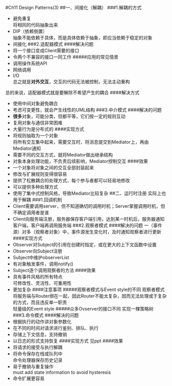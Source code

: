 #Ch11 Design Patterns(3)
##一、间接化（解耦）
###1.解耦的方式
* 避免重复  
将相同的代码抽象出来
* DIP（依赖倒置）  
抽象不能依赖于具体，而是具体依赖于抽象，即应当依赖于稳定的对象
* 间接化
###2.适配器模式
####解决问题
* 将一个接口变成Client需要的接口
* 令两个不兼容的接口一同工作
#####应用的常见情景
* 调用操作系统API
* 网络调用
* I/O  
总之就是**对外交互**，交互的代码无法被控制，无法主动重构

总的来说，适配器模式就是要解除不希望产生的耦合
####解决方式
* 使用中间对象避免耦合
* 考虑可变更性，就会产生线性的UML结构
###3.中介模式
####解决的问题
* **很多**对象，可能分类，但都平等，它们按一定的规则互动
* 复用对象与通信非常困难
* 大量行为是分布式的
####实现方式
* 将规则抽取为一个对象  
将所有交互集中起来，需要交互时，将消息提交到Mediator上，再由Mediator通知
* 需要不同的交互方式，就将Mediator做出继承结构
* 对象本身处理功能，不负责后续影响，Mediator控制交互
####效果
* 一个对象将对象之间的交互全部封装起来
* 修改与扩展规则变得很容易
* 提供了松散耦合的处理方式，每个参与者都可以轻易地修改
* 可以提供多种处理方式
* 使用了集中式控制风格，导致Mediator比较复杂
##二、运行时注册
实际上也用于解耦
###1.回调机制
* Client需要调用server，但不知道确切的调用时机；Server掌握调用时机，但不确定调用者是谁
* Client向服务端注册，服务器保存客户端引用，达到某一时机后，服务器通知客户端，客户端再调用服务端
###2.观察者模式
####解决的问题
一（事件源）对多（观察者对象）中，事件源发生变化时，及时通知观察者进行更新
####实现方式
* Observer对Subject的引用在创建时指定，或在更大的上下文函数中设置
* Observer向Subject注册
* Subject中维护observerList
* 有对象触发事件，调用notify()
* Subject逐个调用观察者的方法
####效果
* 具有事件风格的所有特点  
可修改性、灵活性、可重用性
* 更加复杂
####注意事项
#####观察者模式与Event style的不同
观察者模式将服务端与Router绑在一起，因此Router不能太复杂，因而无法处理或于复杂的方式，而且违反单一职责  
轻量级的Event style
#####众多Ovserver的接口不同
实现一棵策略树
###3.命令模式
####解决的问题
* 根据执行的动作讲对象参数化
* 在不同的时间对请求进行鉴别、排队、执行
* 存储上下文信息，支持撤销
* 以日志的形式支持恢复
####实现方式
见ppt
####效果
* 将请求的接受与执行解耦
* 将命令保存在栈或队列中  
命令处理器保存历史记录
* 易于撤销与重复操作  
must add state information to avoid hysteresis
* 命令扩展更容易
